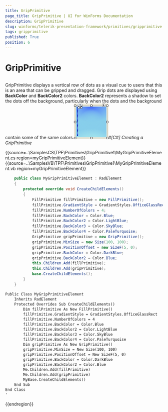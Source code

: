 ```yaml
---
title: GripPrimitive
page_title: GripPrimitive | UI for WinForms Documentation
description: GripPrimitive
slug: winforms/telerik-presentation-framework/primitives/gripprimitive
tags: gripprimitive
published: True
position: 6
---
```


# GripPrimitive



## 

GripPrimitive displays a vertical row of dots as a visual cue to users that this is an area that can be gripped and dragged. 
        Grip dots are displayed using __BackColor__ and __BackColor2__ colors.
        __BackColor2__ represents a shadow to set the dots off the background, particularly when the dots and the 
        background contain some of the same colors.![tpf-primitives-gripprimitive 001](images/tpf-primitives-gripprimitive001.png)#_[C#] Creating a GripPrimitive_

	



{{source=..\SamplesCS\TPF\Primitives\GripPrimitive1\MyGripPrimitiveElement.cs region=myGripPrimitiveElement}} 
{{source=..\SamplesVB\TPF\Primitives\GripPrimitive1\MyGripPrimitiveElement.vb region=myGripPrimitiveElement}} 

````C#
    public class MyGripPrimitiveElement : RadElement
    {
        protected override void CreateChildElements()
        {
            FillPrimitive fillPrimitive = new FillPrimitive();
            fillPrimitive.GradientStyle = GradientStyles.OfficeGlassRect;
            fillPrimitive.NumberOfColors = 4;
            fillPrimitive.BackColor = Color.Blue;
            fillPrimitive.BackColor2 = Color.LightBlue;
            fillPrimitive.BackColor3 = Color.SkyBlue;
            fillPrimitive.BackColor4 = Color.PaleTurquoise;
            GripPrimitive gripPrimitive = new GripPrimitive();
            gripPrimitive.MinSize = new Size(100, 100);
            gripPrimitive.PositionOffset = new SizeF(5, 0);
            gripPrimitive.BackColor = Color.DarkBlue;
            gripPrimitive.BackColor2 = Color.Blue;
            this.Children.Add(fillPrimitive);
            this.Children.Add(gripPrimitive);
            base.CreateChildElements();
        }
    }
````
````VB.NET
Public Class MyGripPrimitiveElement
    Inherits RadElement
    Protected Overrides Sub CreateChildElements()
        Dim fillPrimitive As New FillPrimitive()
        fillPrimitive.GradientStyle = GradientStyles.OfficeGlassRect
        fillPrimitive.NumberOfColors = 4
        fillPrimitive.BackColor = Color.Blue
        fillPrimitive.BackColor2 = Color.LightBlue
        fillPrimitive.BackColor3 = Color.SkyBlue
        fillPrimitive.BackColor4 = Color.PaleTurquoise
        Dim gripPrimitive As New GripPrimitive()
        gripPrimitive.MinSize = New Size(100, 100)
        gripPrimitive.PositionOffset = New SizeF(5, 0)
        gripPrimitive.BackColor = Color.DarkBlue
        gripPrimitive.BackColor2 = Color.Blue
        Me.Children.Add(fillPrimitive)
        Me.Children.Add(gripPrimitive)
        MyBase.CreateChildElements()
    End Sub
End Class
'
````

{{endregion}} 



